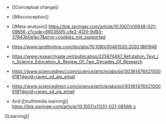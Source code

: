 - [[Conceptual change]]
- [[Misconception]]

- [[Meta-analysis]] https://link.springer.com/article/10.1007/s10648-021-09656-z?code=690355f5-cfe2-4120-9d93-37843b0e1ec7&error=cookies_not_supported
- https://www.tandfonline.com/doi/abs/10.1080/00461520.2020.1861948
- https://www.researchgate.net/publication/225874497_Refutation_Text_In_Science_Education_A_Review_Of_Two_Decades_Of_Research
- https://www.sciencedirect.com/science/article/abs/pii/S0361476X21000618?dgcid=raven_sd_aip_email
- https://www.sciencedirect.com/science/article/abs/pii/S0361476X21000618?dgcid=raven_sd_via_email
- And [[multimedia learning]] https://link.springer.com/article/10.1007/s11251-021-09568-z

[[Learning]]
